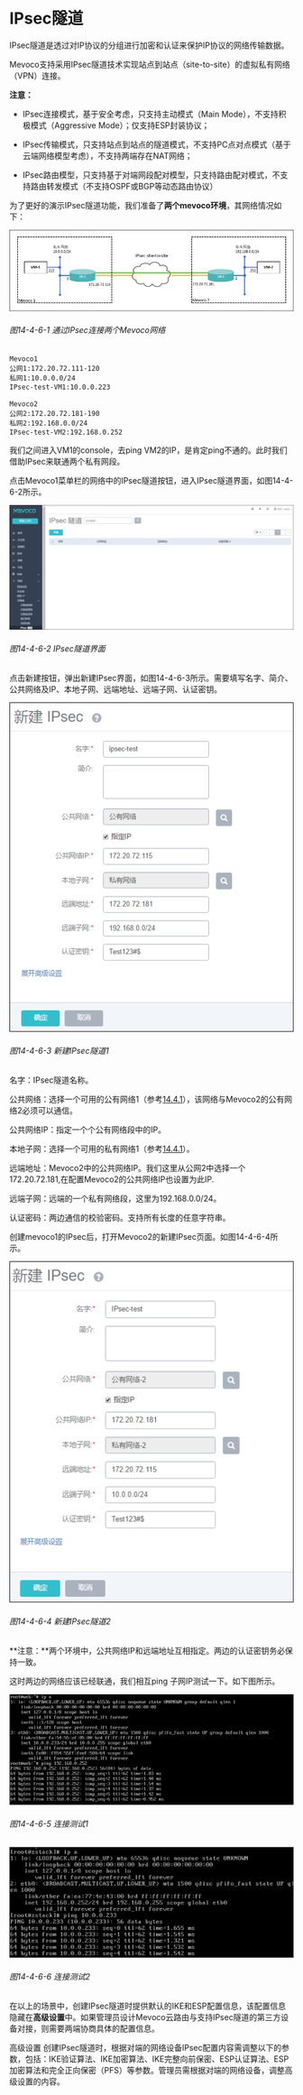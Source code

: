 # IPsec隧道

IPsec隧道是透过对IP协议的分组进行加密和认证来保护IP协议的网络传输数据。

Mevoco支持采用IPsec隧道技术实现站点到站点（site-to-site）的虚拟私有网络（VPN）连接。

**注意：**

* IPsec连接模式，基于安全考虑，只支持主动模式（Main Mode），不支持积极模式（Aggressive Mode）；仅支持ESP封装协议；

* IPsec传输模式，只支持站点到站点的隧道模式，不支持PC点对点模式（基于云端网络模型考虑），不支持两端存在NAT网络；

* IPsec路由模型，只支持基于对端网段配对模型，只支持路由配对模式，不支持路由转发模式（不支持OSPF或BGP等动态路由协议）

为了更好的演示IPsec隧道功能，我们准备了**两个mevoco环境**，其网络情况如下：

![png](../images/14-4-6-1.png "图14-4-6-1 通过IPsec连接两个Mevoco网络")

###### 图14-4-6-1  通过IPsec连接两个Mevoco网络

```
Mevoco1
公网1:172.20.72.111-120
私网1:10.0.0.0/24
IPsec-test-VM1:10.0.0.223
```
```
Mevoco2
公网2:172.20.72.181-190
私网2:192.168.0.0/24
IPsec-test-VM2:192.168.0.252
```
我们之间进入VM1的console，去ping VM2的IP，是肯定ping不通的。此时我们借助IPsec来联通两个私有网段。

点击Mevoco1菜单栏的网络中的IPsec隧道按钮，进入IPsec隧道界面，如图14-4-6-2所示。

![png](../images/14-4-6-2.png "图14-4-6-2 IPsec隧道界面")
###### 图14-4-6-2 IPsec隧道界面 

点击新建按钮，弹出新建IPsec界面，如图14-4-6-3所示。需要填写名字、简介、公共网络及IP、本地子网、远端地址、远端子网、认证密钥。

![png](../images/14-4-6-3.png "图14-4-6-3 新建IPsec隧道1")

###### 图14-4-6-3 新建IPsec隧道1

名字：IPsec隧道名称。

公共网络：选择一个可用的公有网络1（参考[14.4.1](/Network/VR-network.md)），该网络与Mevoco2的公有网络2必须可以通信。

公共网络IP：指定一个个公有网络段中的IP。

本地子网：选择一个可用的私有网络1（参考[14.4.1](/Network/VR-network.md)）。

远端地址：Mevoco2中的公共网络IP。我们这里从公网2中选择一个172.20.72.181,在配置Mevoco2的公共网络IP也设置为此IP.

远端子网：远端的一个私有网络段，这里为192.168.0.0/24。

认证密码：两边通信的校验密码。支持所有长度的任意字符串。

创建mevoco1的IPsec后，打开Mevoco2的新建IPsec页面。如图14-4-6-4所示。

![png](../images/14-4-6-4.png "图14-4-6-4 新建IPsec隧道2")

###### 图14-4-6-4 新建IPsec隧道2

**注意：**两个环境中，公共网络IP和远端地址互相指定。两边的认证密钥务必保持一致。

这时两边的网络应该已经联通，我们相互ping 子网IP测试一下。如下图所示。

![png](../images/14-4-6-5.png "图14-4-6-5 连接测试1")
###### 图14-4-6-5 连接测试1


![png](../images/14-4-6-6.png "图14-4-6-6 连接测试2")

###### 图14-4-6-6 连接测试2

在以上的场景中，创建IPsec隧道时提供默认的IKE和ESP配置信息，该配置信息隐藏在**高级设置**中。如果管理员设计Mevoco云路由与支持IPsec隧道的第三方设备对接，则需要两端协商具体的配置信息。

高级设置
创建IPsec隧道时，根据对端的网络设备IPsec配置内容需调整以下的参数，包括：IKE验证算法、IKE加密算法、IKE完整向前保密、ESP认证算法、ESP加密算法和完全正向保密（PFS）等参数。管理员需根据对端的网络设备，调整高级设置的内容。

